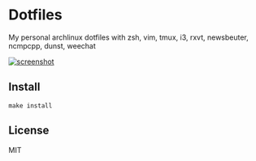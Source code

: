 Dotfiles
===

My personal archlinux dotfiles with zsh, vim, tmux, i3, rxvt, newsbeuter, ncmpcpp, dunst, weechat

[![screenshot](https://raw.githubusercontent.com/ston3o/dotfiles/master/screenshot.png)](https://raw.githubusercontent.com/ston3o/dotfiles/master/screenshot.png)

Install
---

`make install`

License
---

MIT
